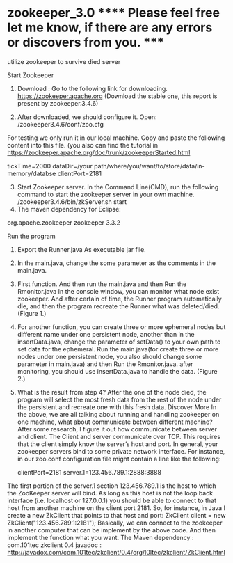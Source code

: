 # zookeeper_3.0  **** Please feel free let me know, if there are any errors or discovers from you. ***
utilize zookeeper to survive died server

Start Zookeeper 
1.	Download : Go to the following link for downloading. 
https://zookeeper.apache.org  (Download the stable one, this report is present by zookeeper.3.4.6)

2.	After downloaded, we should configure it. 
Open:  /zookeeper3.4.6/conf/zoo.cfg 

For testing we only run it in our local machine. Copy and paste the following content into this file. (you also can find the tutorial in https://zookeeper.apache.org/doc/trunk/zookeeperStarted.html

tickTime=2000
dataDir=/your path/where/you/want/to/store/data/in-memory/databse
clientPort=2181

3.	Start Zookeeper server.
In the Command Line(CMD), run the following command to start the zookeeper server in your own machine. 
/zookeeper3.4.6/bin/zkServer.sh start
4.	The maven dependency for Eclipse:

org.apache.zookeeper
zookeeper
3.3.2

Run the program
1.	Export the Runner.java As executable jar file. 
2.	In the main.java, change the some parameter as the comments in the main.java. 
3.	First function. And then run the main.java and then Run the Rmonitor.java
In the console window, you can monitor what node exist zookeeper. 
And after certain of time, the Runner program automatically die, and then the program recreate the Runner what was deleted/died.  (Figure 1.)

	
4.	For another function, you can create three or more  ephemeral nodes but different name under one persistent node, another than in the insertData.java, change the parameter of setData() to your own path to set data for the ephemeral.  Run the main.java(for create three or more nodes under one persistent node, you also should change some parameter in main.java) and then Run the Rmonitor.java. after monitoring, you should use insertData.java to handle the data. (Figure 2.)

5.	What is the result from step 4?
After the one of the node died, the program will select the most fresh data from the rest of the node under the persistent and recreate one with this fresh data.
Discover More 
	In the above, we are all talking about running and handling zookeeper on one machine, what about communicate between different machine?
	After some research, I figure it out how communicate between server and client. The Client and server communicate over TCP. This requires that the client simply know the server’s host and port. In general, your zookeeper servers bind to some private network interface. For instance, in our zoo.conf configuration file might contain a line like the following:

	clientPort=2181
	server.1=123.456.789.1:2888:3888

The first portion of the server.1 section 123.456.789.1 is the host to which the ZooKeeper server will bind. As long as this host is not the loop back interface (i.e. localhost or 127.0.0.1) you should be able to connect to that host from another machine on the client port 2181. So, for instance, in Java I create a new ZkClient that points to that host and port:
ZkClient client = new ZkClient("123.456.789.1:2181");
Basically, we can connect to the zookeeper in another computer that can be implement by the above code. And then implement the function what you want. 
The Maven dependency : 
		com.101tec
		zkclient
		0.4
javadoc : http://javadox.com/com.101tec/zkclient/0.4/org/I0Itec/zkclient/ZkClient.html

